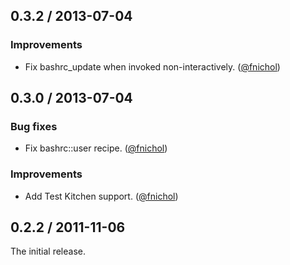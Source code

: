 ## 0.3.2 / 2013-07-04

### Improvements

* Fix bashrc_update when invoked non-interactively. ([@fnichol][])


## 0.3.0 / 2013-07-04

### Bug fixes

* Fix bashrc::user recipe. ([@fnichol][])

### Improvements

* Add Test Kitchen support. ([@fnichol][])


## 0.2.2 / 2011-11-06

The initial release.


<!--- The following link definition list is generated by PimpMyChangelog --->
[@fnichol]: https://github.com/fnichol